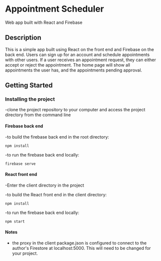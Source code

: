 # Appointment Scheduler
Web app built with React and Firebase 
## Description 
This is a simple app built using React on the front end and Firebase on the back end. Users can sign up for an account and schedule appointments with other users. 
If a user receives an appointment request, they can either accept or reject the appointment. The home page will show all appointments the user has, and the appointments pending approval. 
## Getting Started
### Installing the project

-clone the project repository to your computer and access the project directory from the command line

#### Firebase back end

-to build the firebase back end in the root directory:

```
npm install 
```
-to run the firebase back end locally:

```
firebase serve
```
#### React front end

-Enter the client directory in the project

-to build the React front end in the client directory:

```
npm install 
```

-to run the firebase back end locally:

```
npm start
```
#### Notes 

- the proxy in the client package.json is configured to connect to the author's Firestore at localhost:5000. This will need to be changed for your project.


